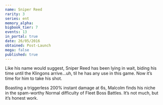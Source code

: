 ```yaml
---
name: Sniper Reed
rarity: 3
series: ent
memory_alpha:
bigbook_tier: 7
events: 13
in_portal: true
date: 26/05/2016
obtained: Post-Launch
mega: false
published: true
---
```


Like his name would suggest, Sniper Reed has been lying in wait, biding his time until the Klingons arrive…uh, til he has any use in this game. Now it’s time for him to take his shot.

Boasting a triggerless 200% instant damage at 6s, Malcolm finds his niche in the spam-worthy Normal difficulty of Fleet Boss Battles. It’s not much, but it’s honest work.
